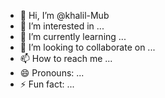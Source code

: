 - 👋 Hi, I’m @khalil-Mub
- 👀 I’m interested in ...
- 🌱 I’m currently learning ...
- 💞️ I’m looking to collaborate on ...
- 📫 How to reach me ...
- 😄 Pronouns: ...
- ⚡ Fun fact: ...

<!---
khalil-Mub/khalil-Mub is a ✨ special ✨ repository because its `README.md` (this file) appears on your GitHub profile.
You can click the Preview link to take a look at your changes.
--->
